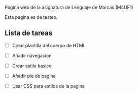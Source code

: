  Pagina web de la asignatura de Lenguaje de Marcas (M4UF1)

Esta pagina es de testeo. 

## Lista de tareas

- [ ] Crear plantilla del cuerpo de HTML

- [ ] Añadir navegacion

- [ ] Crear estilo basico

- [ ] Añadir pie de pagina

- [ ] Usar CSS para estilos de la pagina

